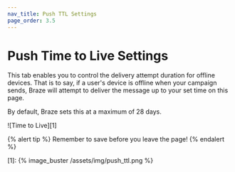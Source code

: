 ```yaml
---
nav_title: Push TTL Settings
page_order: 3.5
---
```


# Push Time to Live Settings

This tab enables you to control the delivery attempt duration for offline devices. That is to say, if a user's device is offline when your campaign sends, Braze will attempt to deliver the message up to your set time on this page.

By default, Braze sets this at a maximum of 28 days.

![Time to Live][1]

{% alert tip %}
Remember to save before you leave the page!
{% endalert %}

[1]: {% image_buster /assets/img/push_ttl.png %}
